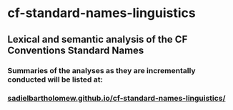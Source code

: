 # cf-standard-names-linguistics


## Lexical and semantic analysis of the CF Conventions Standard Names

### Summaries of the analyses as they are incrementally conducted will be listed at:

### [sadielbartholomew.github.io/cf-standard-names-linguistics/](https://sadielbartholomew.github.io/cf-standard-names-linguistics/)

